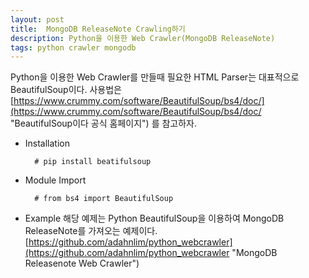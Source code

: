 ```yaml
---	
layout: post
title:  MongoDB ReleaseNote Crawling하기
description: Python을 이용한 Web Crawler(MongoDB ReleaseNote) 
tags: python crawler mongodb
---
```


Python을 이용한 Web Crawler를 만들때 필요한 HTML Parser는 대표적으로 BeautifulSoup이다.
사용법은 [https://www.crummy.com/software/BeautifulSoup/bs4/doc/](https://www.crummy.com/software/BeautifulSoup/bs4/doc/ "BeautifulSoup이다 공식 홈페이지") 를 참고하자.
  
- Installation
  
		# pip install beatifulsoup

- Module Import

		# from bs4 import BeautifulSoup


- Example
	해당 예제는 Python BeautifulSoup을 이용하여 MongoDB ReleaseNote를 가져오는 예제이다.
	[https://github.com/adahnlim/python_webcrawler](https://github.com/adahnlim/python_webcrawler "MongoDB Releasenote Web Crawler")